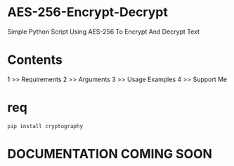 # AES-256-Encrypt-Decrypt
Simple Python Script Using AES-256 To Encrypt And Decrypt Text

# Contents

1 >> Requirements
2 >> Arguments
3 >> Usage Examples
4 >> Support Me

# req

`pip install cryptography`

<h1>DOCUMENTATION COMING SOON</h1>
